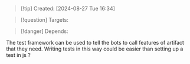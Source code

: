 
>[!tip] Created: [2024-08-27 Tue 16:34]

>[!question] Targets: 

>[!danger] Depends: 

The test framework can be used to tell the bots to call features of artifact that they need.  Writing tests in this way could be easier than setting up a test in js ?